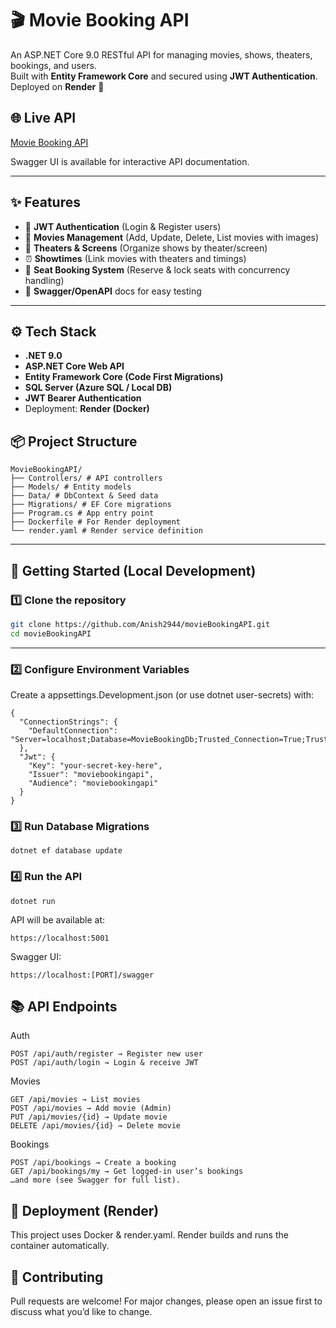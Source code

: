 # 🎬 Movie Booking API

An ASP.NET Core 9.0 RESTful API for managing movies, shows, theaters, bookings, and users.  
Built with **Entity Framework Core** and secured using **JWT Authentication**.  
Deployed on **Render** 🚀

## 🌐 Live API
[Movie Booking API](https://moviebookingapi.onrender.com/index.html)

Swagger UI is available for interactive API documentation.

---

## ✨ Features
- 🔐 **JWT Authentication** (Login & Register users)
- 🎥 **Movies Management** (Add, Update, Delete, List movies with images)
- 🏢 **Theaters & Screens** (Organize shows by theater/screen)
- ⏰ **Showtimes** (Link movies with theaters and timings)
- 💺 **Seat Booking System** (Reserve & lock seats with concurrency handling)
- 📖 **Swagger/OpenAPI** docs for easy testing

---

## ⚙️ Tech Stack
- **.NET 9.0**
- **ASP.NET Core Web API**
- **Entity Framework Core (Code First Migrations)**
- **SQL Server (Azure SQL / Local DB)**
- **JWT Bearer Authentication**
- Deployment: **Render (Docker)**

## 📦 Project Structure
```
MovieBookingAPI/
├── Controllers/ # API controllers
├── Models/ # Entity models
├── Data/ # DbContext & Seed data
├── Migrations/ # EF Core migrations
├── Program.cs # App entry point
├── Dockerfile # For Render deployment
└── render.yaml # Render service definition
```
---


## 🚀 Getting Started (Local Development)

### 1️⃣ Clone the repository
```bash
git clone https://github.com/Anish2944/movieBookingAPI.git
cd movieBookingAPI
```
---
### 2️⃣ Configure Environment Variables
Create a appsettings.Development.json (or use dotnet user-secrets) with:
```
{
  "ConnectionStrings": {
    "DefaultConnection": "Server=localhost;Database=MovieBookingDb;Trusted_Connection=True;TrustServerCertificate=True;"
  },
  "Jwt": {
    "Key": "your-secret-key-here",
    "Issuer": "moviebookingapi",
    "Audience": "moviebookingapi"
  }
}
```
### 3️⃣ Run Database Migrations

`dotnet ef database update`

### 4️⃣ Run the API

`dotnet run`

API will be available at:

`https://localhost:5001`

Swagger UI:

`https://localhost:[PORT]/swagger`

## 📚 API Endpoints

Auth
```
POST /api/auth/register → Register new user
POST /api/auth/login → Login & receive JWT
```

Movies
```
GET /api/movies → List movies
POST /api/movies → Add movie (Admin)
PUT /api/movies/{id} → Update movie
DELETE /api/movies/{id} → Delete movie
```

Bookings
```
POST /api/bookings → Create a booking
GET /api/bookings/my → Get logged-in user’s bookings
…and more (see Swagger for full list).
```

## 🐳 Deployment (Render)

This project uses Docker & render.yaml.
Render builds and runs the container automatically.

## 🤝 Contributing

Pull requests are welcome!
For major changes, please open an issue first to discuss what you’d like to change.

